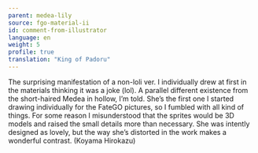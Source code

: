```yaml
---
parent: medea-lily
source: fgo-material-ii
id: comment-from-illustrator
language: en
weight: 5
profile: true
translation: "King of Padoru"
---
```


The surprising manifestation of a non-loli ver. I individually drew at first in the materials thinking it was a joke (lol). A parallel different existence from the short-haired Medea in hollow, I’m told. She’s the first one I started drawing individually for the FateGO pictures, so I fumbled with all kind of things.
For some reason I misunderstood that the sprites would be 3D models and raised the small details more than necessary. She was intently designed as lovely, but the way she’s distorted in the work makes a wonderful contrast. (Koyama Hirokazu)
